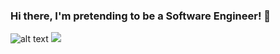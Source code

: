 ### Hi there, I'm pretending to be a Software Engineer! 👋

![alt text](https://www.canva.com/design/DAECcTZRMEA/YwQv2IPXanqwMxy9_IbSRw/view?utm_content=DAECcTZRMEA&utm_campaign=designshare&utm_medium=link&utm_source=publishsharelink)
<img src="https://www.canva.com/design/DAECcTZRMEA/YwQv2IPXanqwMxy9_IbSRw/view?utm_content=DAECcTZRMEA&utm_campaign=designshare&utm_medium=link&utm_source=publishsharelink" />
<!--
**israman30/israman30** is a ✨ _special_ ✨ repository because its `README.md` (this file) appears on your GitHub profile.

Here are some ideas to get you started:

- 🔭 I’m currently working on ...
- 🌱 I’m currently learning ...
- 👯 I’m looking to collaborate on ...
- 🤔 I’m looking for help with ...
- 💬 Ask me about ...
- 📫 How to reach me: ...
- 😄 Pronouns: ...
- ⚡ Fun fact: ...
-->
